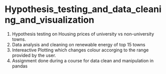 # Hypothesis_testing_and_data_cleaning_and_visualization
1) Hypothesis testing on Housing prices of university vs non-university towns. 
2) Data analysis and cleaning on renewable energy of top 15 towns
3) Intereactive Plotting which changes colour accorging to the range provided by the user.
4) Assignment done during a course for data clean and manipulation in pandas
